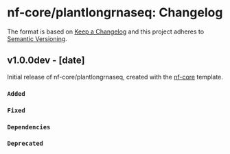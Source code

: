 # nf-core/plantlongrnaseq: Changelog

The format is based on [Keep a Changelog](https://keepachangelog.com/en/1.0.0/)
and this project adheres to [Semantic Versioning](https://semver.org/spec/v2.0.0.html).

## v1.0.0dev - [date]

Initial release of nf-core/plantlongrnaseq, created with the [nf-core](https://nf-co.re/) template.

### `Added`

### `Fixed`

### `Dependencies`

### `Deprecated`

